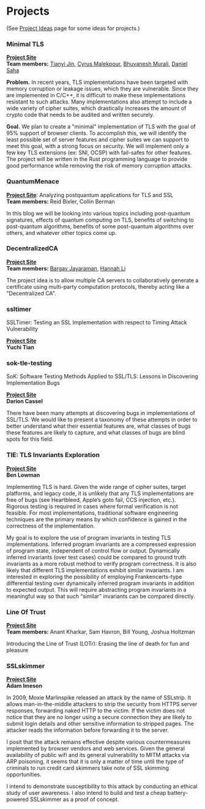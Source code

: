 # Projects

(See [Project Ideas](/projectideas) page for some ideas for projects.)

### Minimal TLS

[**Project Site**](https://github.com/cmalekpour/minimal-tls)  
**Team members:** <a href="https://github.com/FreddieJin">Tianyi Jin</a>, <a href="https://github.com/cmalekpour">Cyrus Malekpour</a>, <a href="https://github.com/bhuvanesh8">Bhuvanesh Murali</a>, <a href="https://github.com/drs5ma">Daniel Saha</a>  

**Problem.** In recent years, TLS implementations have been targeted with memory corruption or leakage issues, which they are vulnerable. Since they are implemented in C/C++, it is difficult to make these implementations resistant to such attacks. Many implementations also attempt to include a wide variety of cipher suites, which drastically increases the amount of crypto code that needs to be audited and written securely.

**Goal.** We plan to create a "minimal" implementation of TLS with the goal of 95% support of browser clients. To accomplish this, we will identify the least possible set of server features and cipher suites we can support to meet this goal, with a strong focus on security. We will implement only a few key TLS extensions (ex: SNI, OCSP) with fail-safes for other features. The project will be written in the Rust programming language to provide good performance while removing the risk of memory corruption attacks.

### QuantumMenace

[**Project Site**](https://reidbix.github.io/QuantumMenace/): Analyzing postquantum applications for TLS and SSL  
**Team members:** Reid Bixler, Collin Berman  

In this blog we will be looking into various topics including post-quantum signatures, effects of quantum computing on TLS, benefits of switching to post-quantum algorithms, benefits of some post-quantum algorithms over others, and whatever other topics come up.

### DecentralizedCA

[**Project Site**](https://hainali.github.io/DecentralizedCA/)  
**Team members:** <a href="https://github.com/bargavjayaraman">Bargav Jayaraman</a>, <a href="https://github.com/HainaLi/">Hannah Li</a>

The project idea is to allow multiple CA servers to collaboratively
generate a certificate using multi-party computation protocols,
thereby acting like a "Decentralized CA".

### ssltimer

SSLTimer: Testing an SSL Implementation with respect to Timing Attack Vulnerability

[**Project Site**](https://github.com/yuchi1989/ssltimer/)  
**Yuchi Tian**  


### sok-tle-testing

SoK: Software Testing Methods Applied to SSL/TLS: Lessons in Discovering Implementation Bugs

[**Project Site**](https://darioncassel.github.io/sok-tls-testing/)  
**Darion Cassel**

There have been many attempts at discovering bugs in implementations
of SSL/TLS. We would like to present a taxonomy of these attempts in
order to better understand what their essential features are, what
classes of bugs these features are likely to capture, and what classes
of bugs are blind spots for this field.

### TIE: TLS Invariants Exploration

[**Project Site**](https://lowmanb94.github.io/tie/)  
**Ben Lowman**

Implementing TLS is hard. Given the wide range of cipher suites,
target platforms, and legacy code, it is unlikely that any TLS
implementations are free of bugs (see Heartbleed, Apple’s goto fail,
CCS injection, etc.). Rigorous testing is required in cases where
formal verification is not feasible. For most implementations,
traditional software engineering techniques are the primary means by
which confidence is gained in the correctness of the implementation.

My goal is to explore the use of program invariants in testing TLS
implementations. Inferred program invariants are a compressed
expression of program state, independent of control flow or
output. Dynamically inferred invariants (over test cases) could be
compared to ground truth invariants as a more robust method to verify
program correctness. It is also likely that different TLS
implementations exhibit similar invariants. I am interested in
exploring the possibility of employing Frankencerts-type differential
testing over dynamically inferred program invariants in addition to
expected output. This will require abstracting program invariants in a
meaningful way so that such “similar” invariants can be compared
directly.

### Line Of Trust

[**Project Site**](https://lineoftrust.github.io/)  
**Team members:** Anant Kharkar, Sam Havron, Bill Young, Joshua Holtzman

Introducing the Line of Trust (LOTr): Erasing the line of death for fun and pleasure

### SSLskimmer

[**Project Site**](http://adamimeson.tech/sslskimmer/)  
**Adam Imeson**

In 2009, Moxie Marlinspike released an attack by the name of
SSLstrip. It allows man-in-the-middle attackers to strip the security
from HTTPS server responses, forwarding naked HTTP to the victim. If
the victim does not notice that they are no longer using a secure
connection they are likely to submit login details and other sensitive
information to stripped pages. The attacker reads the information
before forwarding it to the server.

I posit that the attack remains effective despite various
countermeasures implemented by browser vendors and web services. Given
the general availability of public wifi and its general vulnerability
to MITM attacks via ARP poisoning, it seems that it is only a matter
of time until the type of criminals to run credit card skimmers take
note of SSL skimming opportunities.

I intend to demonstrate susceptibility to this attack by conducting an
ethical study of user awareness. I also intend to build and test a
cheap battery-powered SSLskimmer as a proof of concept.